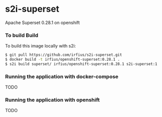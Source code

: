 # s2i-superset
Apache Superset 0.28.1 on openshift

### To build Build
To build this image locally with s2i:
```sh
$ git pull https://github.com/irfius/s2i-superset.git
$ docker build -t irfius/openshift-superset:0.28.1 .
$ s2i build superset/ irfius/openshift-superset:0.28.1 s2i-superset:1
```

### Running the application with docker-compose 
TODO

### Running the application with openshift 
TODO